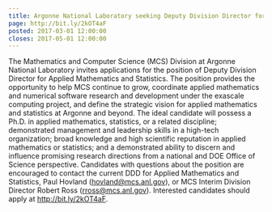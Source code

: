 ```yaml
---
title: Argonne National Laboratory seeking Deputy Division Director for Applied Mathematics and Statistics
page: http://bit.ly/2kOT4aF
posted: 2017-03-01 12:00:00
closes: 2017-05-01 12:00:00
---
```

The Mathematics and Computer Science (MCS) Division at Argonne National Laboratory invites applications for the position of Deputy Division Director for Applied Mathematics and Statistics.  The position provides the opportunity to help MCS continue to grow, coordinate applied mathematics and numerical software research and development under the exascale computing project, and define the strategic vision for applied mathematics and statistics at Argonne and beyond.  The ideal candidate will possess a Ph.D. in applied mathematics, statistics, or a related discipline; demonstrated management and leadership skills in a high-tech organization; broad knowledge and high scientific reputation in applied mathematics or statistics; and a demonstrated ability to discern and influence promising research directions from a national and DOE Office of Science perspective.  Candidates with questions about the position are encouraged to contact the current DDD for Applied Mathematics and Statistics, Paul Hovland (<hovland@mcs.anl.gov>), or MCS Interim Division Director Robert Ross (<rross@mcs.anl.gov>).  Interested candidates should apply at <http://bit.ly/2kOT4aF>.